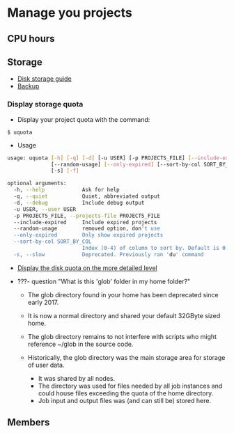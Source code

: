# Manage you projects


## CPU hours


## Storage

- [Disk storage guide](storage/disk_storage_guide.md)
- [Backup](backup.md)

### Display storage quota

- Display your project quota with the command:

```console
$ uquota
```
- Usage

```bash
usage: uquota [-h] [-q] [-d] [-u USER] [-p PROJECTS_FILE] [--include-expired]
              [--random-usage] [--only-expired] [--sort-by-col SORT_BY_COL]
              [-s] [-f]

optional arguments:
  -h, --help            Ask for help
  -q, --quiet           Quiet, abbreviated output
  -d, --debug           Include debug output
  -u USER, --user USER
  -p PROJECTS_FILE, --projects-file PROJECTS_FILE
  --include-expired     Include expired projects
  --random-usage        removed option, don't use
  --only-expired        Only show expired projects
  --sort-by-col SORT_BY_COL
                        Index (0-4) of column to sort by. Default is 0.
  -s, --slow            Deprecated. Previously ran 'du' command
```


- [Display the disk quota on the more detailed level](storage/disk_quota_more.md)

 - ???- question "What is this 'glob' folder in my home folder?"

    - The glob directory found in your home has been deprecated since early 2017.
    - It is now a normal directory and shared your default 32GByte sized home.
    - The glob directory remains to not interfere with scripts who might reference ~/glob in the source code.

    - Historically, the glob directory was the main storage area for storage of user data.
        - It was shared by all nodes.
        - The directory was used for files needed by all job instances and could house files exceeding the quota of the home directory.
        - Job input and output files was (and can still be) stored here.



## Members
